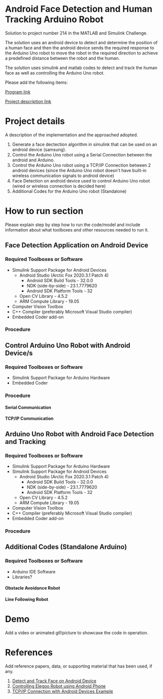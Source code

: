 # Android Face Detection and Human Tracking Arduino Robot
Solution to project number 214 in the MATLAB and Simulink Challenge.

The solution uses an android device to detect and determine the position of a human face and then the android device sends the required response to the Arduino Uno robot to move the robot in the required direction to achieve a predefined distance between the robot and the human.

The solution uses simulink and matlab codes to detect and track the human face as well as controlling the Arduino Uno robot.

Please add the following items:

[Program link](https://github.com/mathworks/MATLAB-Simulink-Challenge-Project-Hub)

[Project description link](https://github.com/mathworks/MATLAB-Simulink-Challenge-Project-Hub/tree/main/projects/Face%20Detection%20and%20Human%20Tracking%20Robot#project-description)


# Project details
A description of the implementation and the approached adopted.

1. Generate a face dectection algorithm in simulink that can be used on an android device (samsung).
2. Control the Arduino Uno robot using a Serial Connection between the android and Arduino.
3. Control the Arduino Uno robot using a TCP/IP Connection between 2 android devices (since the Arduino Uno robot doesn't have built-in wireless communication signals to android device)
4. Face Detection on android device used to control Arduino Uno robot (wired or wireless connection is decided here)
5. Additional Codes for the Arduino Uno robot (Standalone)

# How to run section
Please explain step by step how to run the code/model and include information about what toolboxes and other resources needed to run it.

## Face Detection Application on Android Device
### Required Toolboxes or Software
* Simulink Support Package for Android Devices 
  * Android Studio (Arctic Fox 2020.3.1 Patch 4)
    * Android SDK Build Tools - 32.0.0
    * NDK (side-by-side) - 23.1.7779620
    * Android SDK Platform Tools - 32
  * Open CV Library - 4.5.2
  * ARM Compute Library - 19.05
* Computer Vision Toolbox
* C++ Compiler (preferably Microsoft Visual Studio compiler)
* Embedded Coder add-on
### Procedure

## Control Arduino Uno Robot with Android Device/s
### Required Toolboxes or Software
* Simulink Support Package for Arduino Hardware
* Embedded Coder
### Procedure

#### Serial Communication

#### TCP/IP Communication

## Arduino Uno Robot with Android Face Detection and Tracking
### Required Toolboxes or Software
* Simulink Support Package for Arduino Hardware
* Simulink Support Package for Android Devices 
  * Android Studio (Arctic Fox 2020.3.1 Patch 4)
    * Android SDK Build Tools - 32.0.0
    * NDK (side-by-side) - 23.1.7779620
    * Android SDK Platform Tools - 32
  * Open CV Library - 4.5.2
  * ARM Compute Library - 19.05
* Computer Vision Toolbox
* C++ Compiler (preferably Microsoft Visual Studio compiler)
* Embedded Coder add-on
### Procedure

## Additional Codes (Standalone Arduino)
### Required Toolboxes or Software
* Arduino IDE Software
* Libraries?

#### Obstacle Avoidance Robot

#### Line Following Robot

# Demo
Add a video or animated gif/picture to showcase the code in operation.
  
# References
Add reference papers, data, or supporting material that has been used, if any.
1. [Detect and Track Face on Android Device](https://www.mathworks.com/help/supportpkg/android/ref/detect-and-track-face-on-an-android-device.html)
2. [Controlling Elegoo Robot using Android Phone](https://www.youtube.com/watch?v=Tr4ih_EBk8c)
3. [TCP/IP Connection with Android Devices Example](https://www.mathworks.com/help/supportpkg/android/ref/connect-android-device-to-lego-mindstorms-ev3.html)

